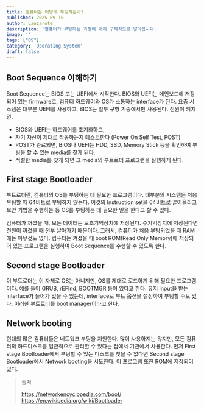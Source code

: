 ```yaml
---
title: 컴퓨터는 어떻게 부팅하는가?
published: 2025-09-10
author: Lanzarote
description: '컴퓨터가 부팅하는 과정에 대해 구체적으로 알아봅시다.'
image: ''
tags: ["OS"]
category: 'Operating System'
draft: false
---
```


## Boot Sequence 이해하기
Boot Sequence는 BIOS 또는 UEFI에서 시작한다. 
BIOS와 UEFI는 메인보드에 저장되어 있는 firmware로, 컴퓨터 하드웨어와 OS가 소통하는 interface가 된다. 
요즘 시스템은 대부분 UEFI를 사용하고, BIOS는 일부 구형 기종에서만 사용된다. 
전원이 켜지면, 
- BIOS와 UEFI는 하드웨어를 초기화하고, 
- 자기 자신이 제대로 작동하는지 테스트한다 (Power On Self Test, POST)
- POST가 완료되면, BIOS나 UEFI는 HDD, SSD, Memory Stick 등을 확인하여 부팅을 할 수 있는 media를 찾게 된다. 
- 적절한 media를 찾게 되면 그 media의 부트로더 프로그램을 실행하게 된다.  

## First stage Bootloader
부트로더란, 컴퓨터의 OS를 부팅하는 데 필요한 프로그램이다. 
대부분의 시스템은 처음 부팅할 때 64비트로 부팅하지 않는다.
이것의 Instruction set을 64비트로 끌어올리고 보안 기법을 수행하는 등 OS를 부팅하는 데 필요한 일을 한다고 할 수 있다. 

컴퓨터가 꺼졌을 때, 모든 데이터는 보조기억장치에 저장된다. 
주기억장치에 저장된다면 전원이 꺼졌을 때 전부 날아가기 때문이다. 
그래서, 컴퓨터가 처음 부팅되었을 때 RAM에는 아무것도 없다.
컴퓨터는 켜졌을 때 boot ROM(Read Only Memory)에 저장되어 있는 프로그램을 실행하여 Boot Sequence를 수행할 수 있도록 한다. 

## Second stage Bootloader
이 부트로더는 이 자체로 OS는 아니지만, OS를 제대로 로드하기 위해 필요한 프로그램이다. 예를 들어 GRUB, rEFInd, BOOTMGR 등이 있다고 한다. 
유저 input을 받는 interface가 들어가 있을 수 있는데, interface로 부트 옵션을 설정하여 부팅할 수도 있다. 
이러한 부트로더를 boot manager이라고 한다. 


## Network booting
현대의 많은 컴퓨터들은 네트워크 부팅을 지원한다. 
많이 사용하지는 않지만, 모든 컴퓨터의 하드디스크를 일관적으로 관리할 수 있다는 점에서 기관에서 사용한다.
먼저 First stage Bootloader에서 부팅할 수 있는 디스크를 찾을 수 없다면 Second stage Bootloader에서 Network booting을 시도한다.
이 프로그램 또한 ROM에 저장되어있다. 


> 출처
> 
> https://networkencyclopedia.com/boot/
> https://en.wikipedia.org/wiki/Bootloader
